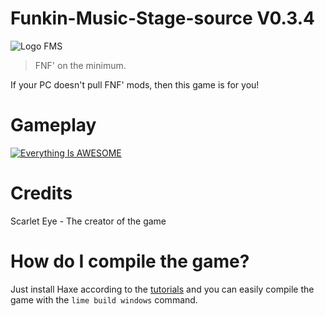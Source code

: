 # Funkin-Music-Stage-source V0.3.4
![Logo FMS](/icons/iconOrig.png)

>FNF' on the minimum.

If your PC doesn't pull FNF' mods, then this game is for you!
# Gameplay
[![Everything Is AWESOME](https://media.discordapp.net/attachments/879590530332372992/1166463112975745097/FMS_V0.3.4.png?ex=654a946d&is=65381f6d&hm=da6eade112668d273b6cbb68d0cda17ba51649b1c402fef9528cc3e89e738d7b&=&width=840&height=473)]([https://youtu.be/6DcTPolMCZY](https://youtu.be/vpWmhoelMXw) "FMS GAMEPLAY")
# Credits
Scarlet Eye - The creator of the game
# How do I compile the game?
Just install Haxe according to the [tutorials](https://haxeflixel.com/documentation/getting-started/) and you can easily compile the game with the ```lime build windows``` command.
